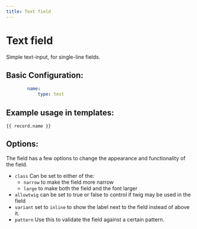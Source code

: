 ```yaml
---
title: Text field
---
```

Text field
==========

Simple text-input, for single-line fields.

## Basic Configuration:

```yaml
        name:
            type: text
```

## Example usage in templates:

```twig
{{ record.name }}
```

## Options:

The field has a few options to change the appearance and functionality of the
field.

* `class` Can be set to either of the:
  * `narrow` to make the field more narrow
  * `large` to make both the field and the font larger
* `allowtwig` can be set to true or false to control if twig may be used in the
  field
* `variant` set to `inline` to show the label next to the field instead of
  above it.
* `pattern` Use this to validate the field against a certain pattern.
